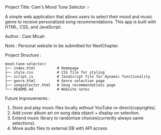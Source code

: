 Project Title: Cam's Mood Tune Selector 🎶

A simple web application that allows users to select their mood and music genre to receive personalized song recommendations. This app is built with HTML, CSS, and JavaScript.

Author : Cam Micah

Note : Personal website to be submitted for NextChapter. 

Project Structure :
```
mood-tune-selector/
├── index.html          # Homepage
├── style.css           # CSS file for styling
├── script.js           # JavaScript file for dynamic functionality
├── genre.html          # Genre selection page
├── songselector.html   # Song recommendations page
└── README.md           # Website notes
```

Future Improvements : 

1. Store and play music files locally without YouTube re-direct(copyrights).
2. Add cover album art on song data object + display on selection.
3. Extend music library to randomize choices(currently always same selections).
4. Move audio files to external DB with API access
